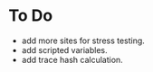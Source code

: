 # To Do

* add more sites for stress testing.
* add scripted variables.
* add trace hash calculation.
